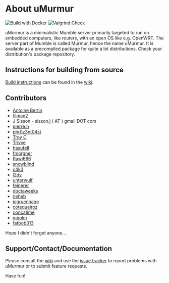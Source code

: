 # About uMurmur

[![Build with Docker](https://github.com/troxor/umurmur/actions/workflows/docker.yaml/badge.svg)](https://github.com/troxor/umurmur/actions/workflows/docker.yaml)
[![Valgrind Check](https://github.com/troxor/umurmur/actions/workflows/valgrind.yaml/badge.svg)](https://github.com/troxor/umurmur/actions/workflows/valgrind.yaml)

uMurmur is a minimalistic Mumble server primarily targeted to run on embedded computers, like routers, with an open OS like e.g. OpenWRT. The server part of Mumble is called Murmur, hence the name uMurmur. It is available as a precompiled package for quite a lot distributions. Check your distribution's package repository.

Instructions for building from source
-------------------------------------
[Build instructions](https://github.com/umurmur/umurmur/wiki/Building) can be found in the [wiki](https://github.com/umurmur/umurmur/wiki).

Contributors
------------
* [Antoine Bertin](https://github.com/Diaoul)
* [tilman2](http://code.google.com/u/@UhZTSlBWAxNMWgU%3D/)
* J Sisson - sisson.j ( AT ) gmail DOT com
* [pierre.h](http://code.google.com/u/@VBRUQ1ZTAhNEXwJ9/)
* [phr0z3nt04st](https://github.com/phr0z3nt04st)
* [Troy C](https://github.com/troxor)
* [Trivve](https://github.com/Trivve)
* [hasufell](https://github.com/hasufell)
* [fmorgner](https://github.com/fmorgner)
* [Rawi666](https://github.com/Rawi666)
* [snowblind](https://github.com/snowblind)
* [c4k3](https://github.com/C4K3)
* [l2dy](https://github.com/l2dy)
* [unterwulf](https://github.com/unterwulf)
* [feinerer](https://github.com/feinerer)
* [doctaweeks](https://github.com/doctaweeks)
* [neheb](https://github.com/neheb)
* [jcgruenhage](https://github.com/jcgruenhage)
* [cotequeiroz](https://github.com/cotequeiroz)
* [concatime](https://github.com/concatime)
* [mirolm](https://github.com/mirolm)
* [fatbob313](https://github.com/fatbob313)

Hope I didn't forget anyone...

Support/Contact/Documentation
-----------------------------
Please consult the [wiki](https://github.com/umurmur/umurmur/wiki) and use the [issue tracker](https://github.com/umurmur/umurmur/issues) to report problems with uMurmur or to submit feature requests.

Have fun!
